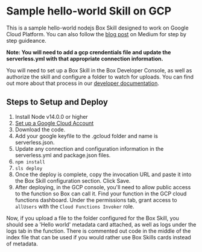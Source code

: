 # Sample hello-world Skill on GCP

This is a sample hello-world nodejs Box Skill designed to work on Google Cloud Platform. You can also follow the [blog post](https://medium.com/box-developer-blog/box-skills-pieces-of-the-puzzle-tutorial-dbc2d28c403e) on Medium for step by step guideance. 

**Note: You will need to add a gcp crendentials file and update the serverless.yml with that appropriate connection information.**

You will need to set up a Box Skill in the Box Developer Console, as well as authorize the skill and configure a folder to watch for uploads. You can find out more about that process in our [developer documentation](https://developer.box.com/guides/applications/custom-skills/setup/). 

## Steps to Setup and Deploy

1. Install Node v14.0.0 or higher
2. [Set up a Google Cloud Account](https://serverless.com/framework/docs/providers/google/guide/credentials/)
3. Download the code.
4. Add your google keyfile to the .gcloud folder and name is serverless.json.
5. Update any connection and configuration information in the serverless.yml and package.json files. 
6. `npm install`
7. `sls deploy`
8. Once the deploy is complete, copy the invocation URL and paste it into the Box Skill configuration section. Click Save.
9. After deploying, in the GCP console, you'll need to allow public access to the function so Box can call it. Find your function in the GCP cloud functions dashboard. Under the permissions tab, grant access to `allUsers` with the `Cloud Functions Invoker` role. 

Now, if you upload a file to the folder configured for the Box Skill, you should see a 'Hello world' metadata card attached, as well as logs under the logs tab in the function. There is commented out code in the middle of the index file that can be used if you would rather use Box Skills cards instead of metadata.
